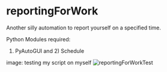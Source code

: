 # reportingForWork
Another silly automation to report yourself on a specified time.

Python Modules required:
1) PyAutoGUI and 2) Schedule

image: testing my script on myself
![reportingForWorkTest](https://user-images.githubusercontent.com/10879981/76820814-21f6a380-6847-11ea-9a50-469952b99478.PNG)
